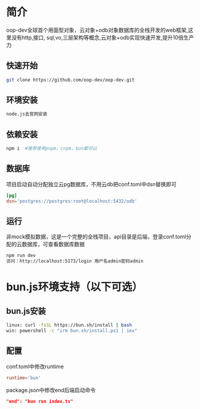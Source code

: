 # 简介
oop-dev全球首个用面型对象，云对象+odb对象数据库的全栈开发的web框架,这里没有http,接口,
sql,vo,三层架构等概念,云对象+odb实现快速开发,提升10倍生产力
## 快速开始
````bash
git clone https://github.com/oop-dev/oop-dev.git
````
## 环境安装
````bash
node.js去官网安装
````
## 依赖安装
````bash
npm i  #推荐使用pnpm，cnpm，bun都可以
````
## 数据库
项目启动自动分配独立云pg数据库，不用云db把conf.toml中dsn替换即可
````conf.toml
[pg]
dsn='postgres://postgres:root@localhost:5432/odb'
````
## 运行
非mock模拟数据，这是一个完整的全栈项目，api目录是后端，登录conf.toml分配的云数据库，可查看数据库数据
````bash
npm run dev
访问：http://localhost:5173/login 用户名admin密码admin
````

# bun.js环境支持（以下可选）
## bun.js安装
````bash
linux: curl -fsSL https://bun.sh/install | bash
win: powershell -c "irm bun.sh/install.ps1 | iex"
````
## 配置
conf.toml中修改runtime
````conf.toml
runtime='bun'
````
package.json中修改end后端启动命令
````package.json
"end": "bun run index.ts"
````
